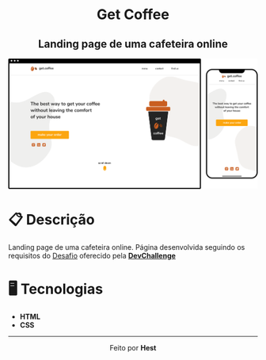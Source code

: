 <h1 align="center">Get Coffee</h1>
<h2 align="center">Landing page de uma cafeteira online</h2>
<img src="design/mockup.png" alt="Design - Desktop e Mobile">

# 📋 Descrição
<p>Landing page de uma cafeteira online. Página desenvolvida seguindo os requisitos do <a href="https://devchallenge-v2.vercel.app/details/c6e78022-6372-456f-b2e1-49a7ea129925">Desafio</a> oferecido pela <a href="https://devchallenge-v2.vercel.app/"><strong>DevChallenge</strong></a></p>

# 🖥 Tecnologias
<ul>
  <li><strong>HTML</strong></li>
  <li><strong>CSS</strong></li>
</ul>

<hr>

<p align="center">Feito por <strong>Hest</strong></p>
